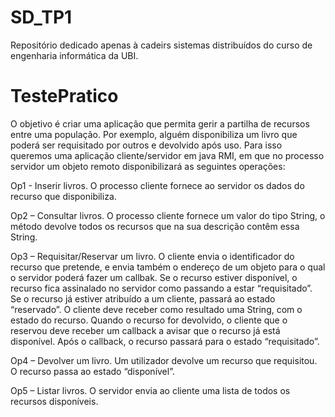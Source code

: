 # SD_TP1

Repositório dedicado apenas à cadeirs sistemas distribuídos do curso de engenharia informática da UBI.

# TestePratico

O objetivo é criar uma aplicação que permita gerir a partilha de recursos entre uma população. Por exemplo, alguém disponibiliza um livro que poderá ser requisitado por outros e devolvido após uso. Para isso queremos uma aplicação cliente/servidor em java RMI, em que no processo servidor um objeto remoto disponibilizará as seguintes operações:

Op1 - Inserir livros. O processo cliente fornece ao servidor os dados do recurso que disponibiliza.

Op2 – Consultar livros. O processo cliente fornece um valor do tipo String, o método devolve todos os recursos que na sua descrição contêm essa String.

Op3 – Requisitar/Reservar um livro. O cliente envia o identificador do recurso que pretende, e envia também o endereço de um objeto para o qual o servidor poderá fazer um callbak. Se o recurso estiver disponível, o recurso fica assinalado no servidor como passando a estar “requisitado”. Se o recurso já estiver atribuído a um cliente, passará ao estado “reservado”. O cliente deve receber como resultado uma String, com o estado do recurso. Quando o recurso for devolvido, o cliente que o reservou deve receber um callback a avisar que o recurso já está disponível. Após o callback, o recurso passará para o estado “requisitado”.

Op4 – Devolver um livro. Um utilizador devolve um recurso que requisitou. O recurso passa ao estado “disponível”.

Op5 – Listar livros. O servidor envia ao cliente uma lista de todos os recursos disponíveis.
